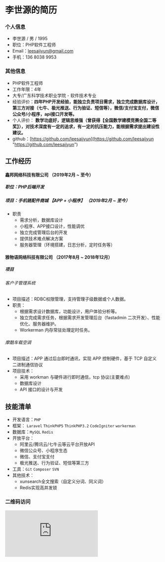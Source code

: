 # 李世源的简历

### 个人信息
- 李世源  /  男  /  1995
- 职位：PHP软件工程师
- Email：leesaijyun@gmail.com
- 手机：136 8038 9953

### 其他信息
- PHP软件工程师
- 工作年限：4年
- 大专/广东科学技术职业学院 - 软件技术专业
- 经验评价：**四年PHP开发经验，能独立负责项目需求，独立完成数据库设计，第三方对接（七牛、极光推送、行为验证、短信等），微信/支付宝支付，微信公众号/小程序，api接口开发等。**
- 个人评价： **数学功底好，逻辑思维强（曾获得【全国数学建模竞赛全国二等奖】），对技术深度有一定的追求，有一定的抗压能力，能根据需求提出建设性建议。**
- github：[https://github.com/leesaijyun](https://github.com/leesaijyun "https://github.com/leesaijyun")

## 工作经历
#### 鑫邦网络科技有限公司 （2019年2月 ~ 至今）
##### 职位：PHP后端开发

##### 项目：手机链配件商城 【APP + 小程序】 （2019年2月 ~ 至今）
- 职责
	- 需求分析，数据库设计
	- 小程序、APP接口设计，性能调优
	- 独立完成管理后台的开发
	- 提供技术难点解决方案
	- 服务器管理（环境搭建，日志分析，定时任务等）


#### 雅物语网络科技有限公司 （2017年8月 ~ 2018年12月）
##### 项目
###### 客户子管理系统
- 项目描述：RDBC权限管理，支持管理子级数据或个人数据。
- 职责：
	- 根据需求设计数据库，功能设计，用户体验分析等。
	- 独立完成需求任务，根据需求开发管理后台（fastadmin 二次开发）、性能优化、服务器维护。
	- Workerman 内存常驻处理定时任务。


###### 摩酷车载空调
- 项目描述：APP 通过后台即时通讯，实现 APP 控制硬件，基于 TCP 自定义二进制通信协议
- 项目技术：
	- 采用 workman 与硬件进行即时通信，tcp 协议(主要难点)
	- 数据库设计
	- API 接口的设计与开发


## 技能清单
- 开发语言：`PHP`
- 框架： `Laravel` `ThinkPHP5` `ThinkPHP3.2` `CodeIgniter` `workerman`
- 数据库：`MySQL` `Redis`
- 开放平台：
	- 阿里云/腾讯云/七牛云等云平台开放API
	- 微信公众号、小程序生态
	- 微信、支付宝支付
	- 极光推送、行为验证、短信等第三方
- 工具：`Git` `Composer` `SVN`
- 其他技术：
	- xunsearch全文搜索（自定义分词、同义词）
	- Redis实现高并发锁

### 二维码访问
![二维码访问](http://qr.topscan.com/api.php?text=https://leesaijyun.github.io/resume/ "二维码访问")
